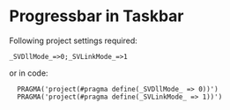 # Progressbar in Taskbar

Following project settings required:  
```
_SVDllMode_=>0;_SVLinkMode_=>1
```
or in code:
```
  PRAGMA('project(#pragma define(_SVDllMode_ => 0))')
  PRAGMA('project(#pragma define(_SVLinkMode_ => 1))')
```